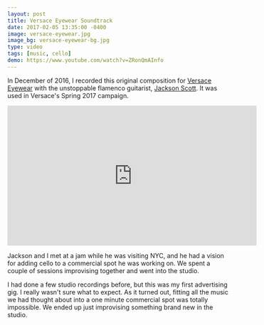 ```yaml
---
layout: post
title: Versace Eyewear Soundtrack
date: 2017-02-05 13:35:00 -0400
image: versace-eyewear.jpg
image_bg: versace-eyewear-bg.jpg
type: video
tags: [music, cello]
demo: https://www.youtube.com/watch?v=ZRonQmAInfo
---
```

In December of 2016, I recorded this original composition for [Versace Eyewear][versace-eyewear] with the unstoppable flamenco guitarist,
[Jackson Scott][jackson]. It was used in Versace's Spring 2017 campaign.


<div class="iframe-wrapper">
<iframe width="560" height="315" src="https://www.youtube.com/embed/ZRonQmAInfo" frameborder="0" allowfullscreen></iframe>
</div>

Jackson and I met at a jam while he was visiting NYC, and he had a vision for adding cello to a commercial spot he was
working on. We spent a couple of sessions improvising together and went into the studio.

I had done a few studio recordings before, but this was my first advertising gig. I really wasn't sure what to expect. 
As it turned out, fitting all the music we had thought about into a one minute commercial spot was totally impossible. 
We ended up just improvising something brand new in the studio.

[versace-eyewear]: http://www.versace.com/us/en-us/men/eyewear/
[jackson]: http://jacksonscottmusic.com/
